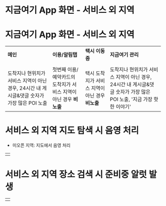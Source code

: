 # 지금여기 App 화면 - 서비스 외 지역

**지금여기 App 화면 - 서비스 외 지역**
==========================

|  |  |  |  |
| --- | --- | --- | --- |
| **메인** | **이용/알림탭** | **택시 이동중** | **지금여기 관리** |
|  |  |  |  |
| 도착지나 현위치가 서비스 지역이 아닌 경우, 24시간 내 게시글&댓글 숫자가 가장 많은 POI 노출 | 첫번째 이용/예약카드의 도착지가 서비스 지역이 아닌 경우 **비노출** | 택시 도착지가 서비스 지역이 아닌 경우 **비노출** | 도착지나 현위치가 서비스 지역이 아닌 경우, 24시간 내 게시글&댓글 숫자가 가장 많은 POI 노출, '지금 가장 핫한 이야기' |

**서비스 외 지역 지도 탐색 시 음영 처리**
==========================

- 미오픈 지역: 지도에서 음영 처리

|  |
| --- |
|  |

**서비스 외 지역 장소 검색 시 준비중 알럿 발생**
==============================

|  |
| --- |
|  |